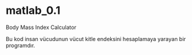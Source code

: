 # matlab_0.1
Body Mass Index Calculator

Bu kod insan vücudunun vücut kitle endeksini hesaplamaya yarayan bir programdır.
